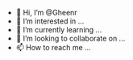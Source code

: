 - 👋 Hi, I’m @Gheenr
- 👀 I’m interested in ...
- 🌱 I’m currently learning ...
- 💞️ I’m looking to collaborate on ...
- 📫 How to reach me ...

<!---
Gheenr/Gheenr is a ✨ special ✨ repository because its `README.md` (this file) appears on your GitHub profile.
You can click the Preview link to take a look at your changes.
--->
